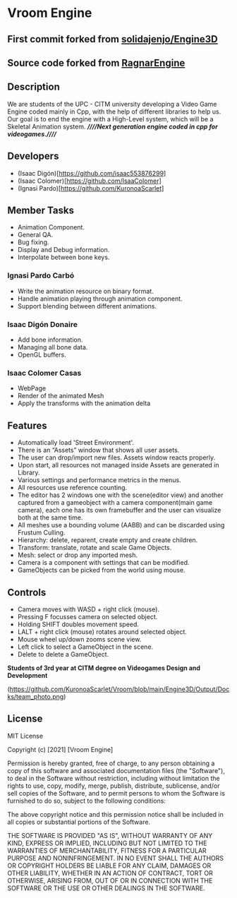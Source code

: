 # Vroom Engine
## First commit forked from [solidajenjo/Engine3D](https://github.com/solidajenjo/Engine3D)
## Source code forked from [RagnarEngine](https://github.com/UriKurae/Ragnar-Engine)
## Description
We are students of the UPC - CITM university developing a Video Game Engine coded mainly in Cpp, with the help of different libraries to help us. Our goal is to end the engine with a High-Level system, which will be a Skeletal Animation system.
***////Next generation engine coded in cpp for videogames.////***
## Developers
 - (Isaac Digón)[https://github.com/isaac553876299]
 - (Isaac Colomer)[https://github.com/IsaaColomer]
 - (Ignasi Pardo)[https://github.com/KuronoaScarlet]
 ## Member Tasks
 - Animation Component.
 - General QA.
 - Bug fixing.
 - Display and Debug information.
 - Interpolate between bone keys.

 ### Ignasi Pardo Carbó
 - Write the animation resource on binary format.
 - Handle animation playing through animation component.
 - Support blending between different animations.

 ### Isaac Digón Donaire

 - Add bone information.
 - Managing all bone data.
 - OpenGL buffers.

 ### Isaac Colomer Casas
 - WebPage
 - Render of the animated Mesh
 - Apply the transforms with the animation delta

## Features
 - Automatically load 'Street Environment'.
 - There is an “Assets” window that shows all user assets.
 - The user can drop/import new files. Assets window reacts properly.
 - Upon start, all resources not managed inside Assets are generated in Library.
 - Various settings and performance metrics in the menus.
 - All resources use reference counting.
 - The editor has 2 windows one with the scene(editor view) and another captured from a gameobject with a camera component(main game camera), each one has its own framebuffer and the user can visualize both at the same time.
 - All meshes use a bounding volume (AABB) and can be discarded using Frustum Culling.
 - Hierarchy: delete, reparent, create empty and create children.
 - Transform: translate, rotate and scale Game Objects.
 - Mesh: select or drop any imported mesh.
 -  Camera is a component with settings that can be modified.
 -  GameObjects can be picked from the world using mouse.
 ## Controls

 - Camera moves with WASD + right click (mouse).
 - Pressing F focusses camera on selected object.
 - Holding SHIFT doubles movement speed.
 - LALT + right click (mouse) rotates around selected object.
 - Mouse wheel up/down zooms scene view.
 - Left click to select a GameObject in the scene.
 - Delete to delete a GameObject.

**Students of 3rd year at CITM degree on Videogames Design and Development**


(https://github.com/KuronoaScarlet/Vroom/blob/main/Engine3D/Output/Docks/team_photo.png)
## License
MIT License

Copyright (c) [2021] [Vroom Engine]

Permission is hereby granted, free of charge, to any person obtaining a copy
of this software and associated documentation files (the "Software"), to deal
in the Software without restriction, including without limitation the rights
to use, copy, modify, merge, publish, distribute, sublicense, and/or sell
copies of the Software, and to permit persons to whom the Software is
furnished to do so, subject to the following conditions:

The above copyright notice and this permission notice shall be included in all
copies or substantial portions of the Software.

THE SOFTWARE IS PROVIDED "AS IS", WITHOUT WARRANTY OF ANY KIND, EXPRESS OR
IMPLIED, INCLUDING BUT NOT LIMITED TO THE WARRANTIES OF MERCHANTABILITY,
FITNESS FOR A PARTICULAR PURPOSE AND NONINFRINGEMENT. IN NO EVENT SHALL THE
AUTHORS OR COPYRIGHT HOLDERS BE LIABLE FOR ANY CLAIM, DAMAGES OR OTHER
LIABILITY, WHETHER IN AN ACTION OF CONTRACT, TORT OR OTHERWISE, ARISING FROM,
OUT OF OR IN CONNECTION WITH THE SOFTWARE OR THE USE OR OTHER DEALINGS IN THE
SOFTWARE.